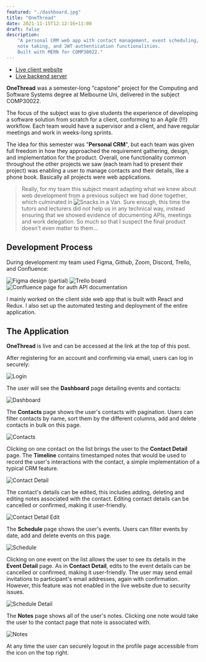 ```yaml
---
featured: "./dashboard.jpg"
title: "OneThread"
date: 2021-11-15T12:12:16+11:00
draft: false
description:
    "A personal CRM web app with contact management, event scheduling,
    note taking, and JWT authentication functionalities.
    Built with MERN for COMP30022."
---
```


* [Live client website](https://spider55-fe.herokuapp.com)
* [Live backend server](https://spider55-api.herokuapp.com)

**OneThread** was a semester-long "capstone" project for the Computing and
Software Systems degree at Melbourne Uni, delivered in the subject COMP30022.

The focus of the subject was to give students the experience of developing a
software solution from scratch for a client, conforming to an *Agile* (!!!)
workflow. Each team would have a supervisor and a client, and have
regular meetings and work in weeks-long sprints.

The idea for this semester was "**Personal CRM**", but each team was given
full freedom in how they approached the requirement gathering, design, and
implementation for the product. Overall, one functionality common throughout
the other projects we saw (each team had to present their project) was
enabling a user to manage contacts and their details, like a phone book.
Basically all projects were web applications.

> Really, for my team this subject meant adapting what we knew about web
> development from a previous subject we had done together, which culminated
> in ![Snacks in a Van](https://jonjauhari.com/projects/snacks-in-a-van/). Sure
> enough, this time the tutors and lecturers did not help us in any technical
> way, instead ensuring that we showed evidence of documenting APIs, meetings
> and work delegation. So much so that I suspect the final product doesn't
> even matter to them...

## Development Process

During development my team used Figma, Github, Zoom, Discord, Trello, and
Confluence:

![Figma design (partial)](./figma.jpg)
![Trello board](./trello.jpg)
![Confluence page for auth API documentation](./confluence.jpg)

I mainly worked on the client side web app that is built with React and
Redux. I also set up the automated testing and deployment of the entire
application.

## The Application

**OneThread** is live and can be accessed at the link at the top of this post.

After registering for an account and confirming via email, users can log in
securely:

![Login](./login.jpg)

The user will see the **Dashboard** page detailing events and contacts:

![Dashboard](./dashboard.jpg)

The **Contacts** page shows the user's contacts with pagination. Users can
filter contacts by name, sort them by the different columns, add and delete
contacts in bulk on this page.

![Contacts](./contacts.jpg)

Clicking on one contact on the list brings the user to the **Contact Detail**
page. The **Timeline** contains timestamped notes that would be used to record
the user's interactions with the contact, a simple implementation of a typical
CRM feature.

![Contact Detail](./contact-detail.jpg)

The contact's details can be edited, this includes adding, deleting and
editing notes associated with the contact. Editing contact details can be
cancelled or confirmed, making it user-friendly.

![Contact Detail Edit](./contact-detail-edit.jpg)

The **Schedule** page shows the user's events. Users can filter events by
date, add and delete events on this page.

![Schedule](./schedule.jpg)

Clicking on one event on the list allows the user to see its details in the
**Event Detail** page. As in **Contact Detail**, edits to the event details
can be cancelled or confirmed, making it user-friendly. The user may send
email invitations to participant's email addresses, again with confirmation.
However, this feature was not enabled in the live website due to security
issues.

![Schedule Detail](./schedule-detail.jpg)

The **Notes** page shows all of the user's notes. Clicking one note would
take the user to the contact page that note is associated with.

![Notes](./notes.jpg)

At any time the user can securely logout in the profile page accessible from
the icon on the top right.
